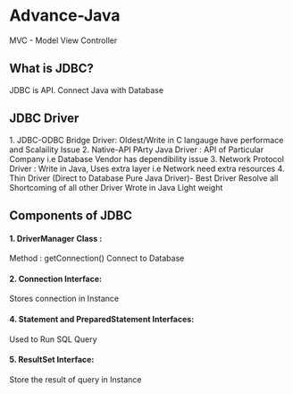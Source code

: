 # Advance-Java
MVC -  Model View Controller

<h2> What is JDBC? </h2>
JDBC is API. Connect Java with Database 

<h2>JDBC Driver</h2>
1. JDBC-ODBC Bridge Driver: Oldest/Write in C langauge have performace and Scalaility Issue
2. Native-API PArty Java Driver : API of Particular Company i.e Database Vendor has dependibility issue 
3. Network Protocol Driver : Write in Java, Uses extra layer i.e Network 
need extra resources 
4. Thin Driver (Direct to Database Pure Java Driver)- Best Driver Resolve all Shortcoming of all other Driver Wrote in Java Light weight 

<h2>Components of JDBC </h2>
<h4>1. DriverManager Class : </h4>
	Method : getConnection() Connect to Database

<h4>2. Connection Interface:</h4>
	Stores connection in Instance

<h4>4. Statement and PreparedStatement Interfaces: </h4>
	Used to Run SQL Query
<h4>5. ResultSet Interface:</h4>
	Store the result of query in Instance









